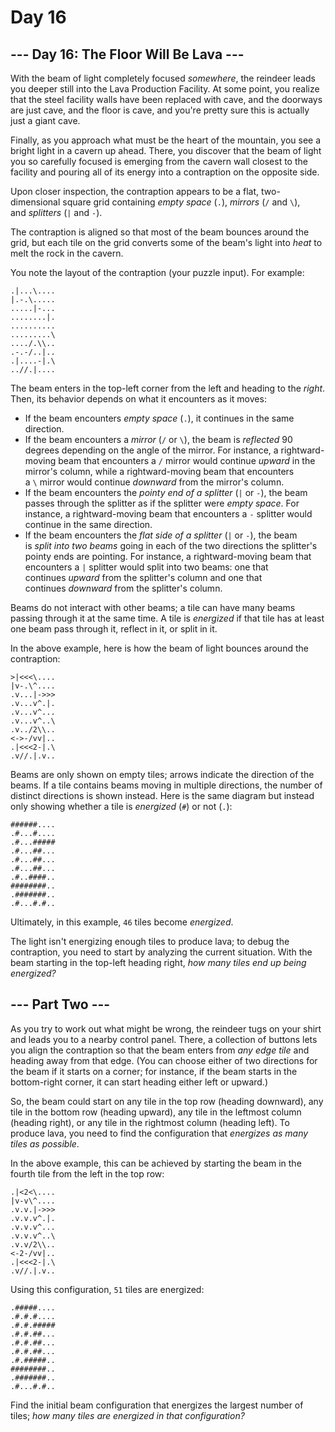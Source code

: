 # Day 16

## --- Day 16: The Floor Will Be Lava ---

With the beam of light completely focused *somewhere*, the reindeer leads you
deeper still into the Lava Production Facility. At some point, you realize that
the steel facility walls have been replaced with cave, and the doorways are
just cave, and the floor is cave, and you're pretty sure this is actually just
a giant cave.

Finally, as you approach what must be the heart of the mountain, you see a
bright light in a cavern up ahead. There, you discover that the beam of light
you so carefully focused is emerging from the cavern wall closest to the
facility and pouring all of its energy into a contraption on the opposite side.

Upon closer inspection, the contraption appears to be a flat, two-dimensional
square grid containing *empty space* (`.`), *mirrors* (`/` and `\`),
and *splitters* (`|` and `-`).

The contraption is aligned so that most of the beam bounces around the grid,
but each tile on the grid converts some of the beam's light into *heat* to melt
the rock in the cavern.

You note the layout of the contraption (your puzzle input). For example:

```
.|...\....
|.-.\.....
.....|-...
........|.
..........
.........\
..../.\\..
.-.-/..|..
.|....-|.\
..//.|....
```

The beam enters in the top-left corner from the left and heading to
the *right*. Then, its behavior depends on what it encounters as it moves:

- If the beam encounters *empty space* (`.`), it continues in the same
  direction.
- If the beam encounters a *mirror* (`/` or `\`), the beam is *reflected* 90
  degrees depending on the angle of the mirror. For instance, a rightward-moving
  beam that encounters a `/` mirror would continue *upward* in the mirror's
  column, while a rightward-moving beam that encounters a `\` mirror would
  continue *downward* from the mirror's column.
- If the beam encounters the *pointy end of a splitter* (`|` or `-`), the beam
  passes through the splitter as if the splitter were *empty space*. For
  instance, a rightward-moving beam that encounters a `-` splitter would continue
  in the same direction.
- If the beam encounters the *flat side of a splitter* (`|` or `-`), the beam
  is *split into two beams* going in each of the two directions the splitter's
  pointy ends are pointing. For instance, a rightward-moving beam that encounters
  a `|` splitter would split into two beams: one that continues *upward* from the
  splitter's column and one that continues *downward* from the splitter's column.

Beams do not interact with other beams; a tile can have many beams passing
through it at the same time. A tile is *energized* if that tile has at least
one beam pass through it, reflect in it, or split in it.

In the above example, here is how the beam of light bounces around the
contraption:

```
>|<<<\....
|v-.\^....
.v...|->>>
.v...v^.|.
.v...v^...
.v...v^..\
.v../2\\..
<->-/vv|..
.|<<<2-|.\
.v//.|.v..
```

Beams are only shown on empty tiles; arrows indicate the direction of the
beams. If a tile contains beams moving in multiple directions, the number of
distinct directions is shown instead. Here is the same diagram but instead only
showing whether a tile is *energized* (`#`) or not (`.`):

```
######....
.#...#....
.#...#####
.#...##...
.#...##...
.#...##...
.#..####..
########..
.#######..
.#...#.#..
```

Ultimately, in this example, `46` tiles become *energized*.

The light isn't energizing enough tiles to produce lava; to debug the
contraption, you need to start by analyzing the current situation. With the
beam starting in the top-left heading right, *how many tiles end up being
energized?*

## --- Part Two ---

As you try to work out what might be wrong, the reindeer tugs on your shirt and
leads you to a nearby control panel. There, a collection of buttons lets you
align the contraption so that the beam enters from *any edge tile* and heading
away from that edge. (You can choose either of two directions for the beam if
it starts on a corner; for instance, if the beam starts in the bottom-right
corner, it can start heading either left or upward.)

So, the beam could start on any tile in the top row (heading downward), any
tile in the bottom row (heading upward), any tile in the leftmost column
(heading right), or any tile in the rightmost column (heading left). To produce
lava, you need to find the configuration that *energizes as many tiles as
possible*.

In the above example, this can be achieved by starting the beam in the fourth
tile from the left in the top row:

```
.|<2<\....
|v-v\^....
.v.v.|->>>
.v.v.v^.|.
.v.v.v^...
.v.v.v^..\
.v.v/2\\..
<-2-/vv|..
.|<<<2-|.\
.v//.|.v..
```

Using this configuration, `51` tiles are energized:

```
.#####....
.#.#.#....
.#.#.#####
.#.#.##...
.#.#.##...
.#.#.##...
.#.#####..
########..
.#######..
.#...#.#..
```

Find the initial beam configuration that energizes the largest number of
tiles; *how many tiles are energized in that configuration?*
